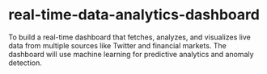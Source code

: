# real-time-data-analytics-dashboard
 To build a real-time dashboard that fetches, analyzes, and visualizes live data from multiple sources like Twitter and financial markets. The dashboard will use machine learning for predictive analytics and anomaly detection.
